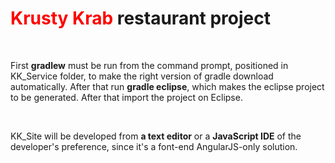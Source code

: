 <h1><span style="color:red">Krusty Krab</span> restaurant project</h1>
<br>
<p>First <strong>gradlew</strong> must be run from the command prompt, positioned in KK_Service folder, to make the right version of gradle download automatically. After that run <strong>gradle eclipse</strong>, which makes the eclipse project to be generated. After that import the project on Eclipse.</p>
<br>
<p>KK_Site will be developed from <strong>a text editor</strong> or a <strong>JavaScript IDE</strong> of the developer's preference, since it's a font-end AngularJS-only solution.</p> 
